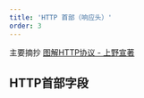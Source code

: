```yaml
---
title: 'HTTP 首部（响应头）'
order: 3
---
```


<Alert>
主要摘抄 <a href="https://weread.qq.com/web/reader/3da32b505dd9f43da9a1acakc81322c012c81e728d9d180">图解HTTP协议 - 上野宣著</a>
</Alert>

## HTTP首部字段
